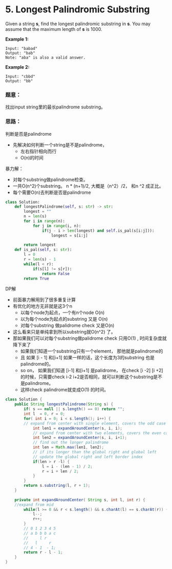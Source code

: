# 5. Longest Palindromic Substring



Given a string **s**, find the longest palindromic substring in **s**. You may assume that the maximum length of **s** is 1000.

**Example 1:**

```text
Input: "babad"
Output: "bab"
Note: "aba" is also a valid answer.
```

**Example 2:**

```text
Input: "cbbd"
Output: "bb"
```

### 题意：

找出input string里的最长palindrome substring。

### 思路：

判断是否是palindrome

* 先解决如何判断一个string是不是palindrome，
  * 左右指针相向而行
  * O\(n\)的时间

暴力解：

* 对每个substring做palindrome检查。
* 一共O\(n^2\)个substring。 n \* \(n+1\)/2, 大概是（n^2）/2， 和n ^2 成正比。
* 每个需要O\(n\)去判断是否是palindrome

```python
class Solution:
    def longestPalindrome(self, s: str) -> str:
        longest = ""
        n = len(s)
        for i in range(n):
            for j in range(i, n):
                if(j - i > len(longest) and self.is_pal(s[i:j])):
                    longest = s[i:j]
                    
        return longest
    def is_pal(self, s: str):
        l = 0
        r = len(s) - 1
        while(l < r):
            if(s[l] != s[r]):
                return False
        return True
```

DP解

* 前面暴力解用到了很多重复计算
* 有优化的地方无非就是这3个n
  * 以每个node为起点，一个有n个node O\(n\)
  * 以为每个node为起点的substring 又是 O\(n\)
  * 对每个substring 做palidrome check 又是O\(n\) 
* 这么看来只是单纯拿到所以substring就O\(n^2\) 了。 
* 那如果我们可以对每个substring做palidrome check 只用O\(1\) , 时间复杂度就降下来了
  * 如果我们知道一个substring只有一个element， 那他就是palindrome的
  * 且 如果 \[i - 1\] 和\[i+1\] 如果一样的话，这个长度为3的substring 也是palindrome的。
  * so on， 如果我们知道 \[i-1\] 和\[i+1\] 是palidrome， 在check \[i -2\] \[i +2\] 的时候，只需要check i-2 i+2是否相同，就可以判断这个substring是不是palindrome。
  * 这样check palindrome就变成O\(1\) 的时间。

```java
class Solution {
    public String longestPalindrome(String s) {
        if( s == null || s.length() == 0) return "";
        int l  = 0, r = 0;
        for( int i = 0; i < s.length(); i++) {
        // expand from center with single element, covers the odd case
            int len1 = expandAroundCenter(s, i, i);
            // expand from center with two elements, covers the even case
            int len2 = expandAroundCenter(s, i, i+1);
            // find out the longer palindrome
            int len = Math.max(len1, len2);
            // if its longer than the global right and global left 
            // update the global right and left border index
            if(len > r -l) {
                l = i - (len - 1) / 2;
                r = i + len / 2;
            }
        }
        return s.substring(l, r + 1);
    }
    
    private int expandAroundCenter( String s, int l, int r) {
    //expand from mid 
        while(l >= 0 && r < s.length() && s.charAt(l) == s.charAt(r)) {
            l--;
            r++;
        }
        // 0 1 2 3 4 5 
        // a b b b a c 
        //     l r
        //   l     r 
        // 4 - 1  - 1;
        return r - l - 1;
    }
}
```


